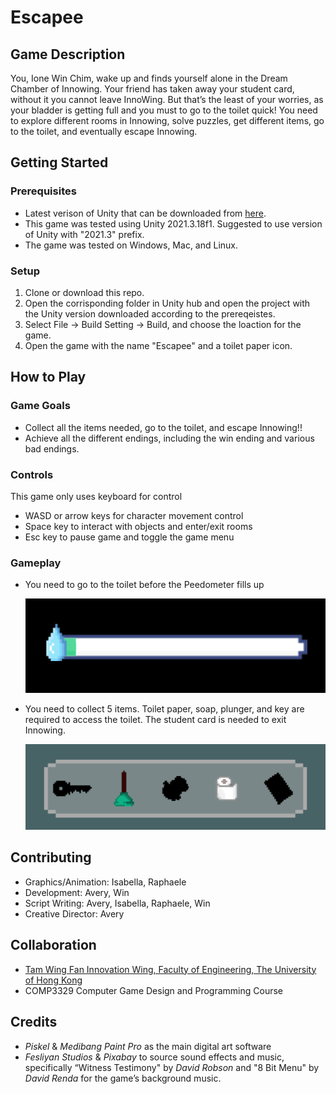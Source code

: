 # Escapee

## Game Description
You, Ione Win Chim, wake up and finds yourself alone in the Dream Chamber of Innowing. Your friend has taken away your student card, without it you cannot leave InnoWing. But that’s the least of your worries, as your bladder is getting full and you must to go to the toilet quick! You need to explore different rooms in Innowing, solve puzzles, get different items, go to the toilet, and eventually escape Innowing.

## Getting Started

### Prerequisites

- Latest verison of Unity that can be downloaded from [here](https://unity3d.com/get-unity/download). 
- This game was tested using Unity 2021.3.18f1. Suggested to use version of Unity with "2021.3" prefix.
- The game was tested on Windows, Mac, and Linux. 

### Setup

1. Clone or download this repo.
2. Open the corrisponding folder in Unity hub and open the project with the Unity version downloaded according to the prereqeistes.
3. Select File -> Build Setting -> Build, and choose the loaction for the game.
4. Open the game with the name "Escapee" and a toilet paper icon.

## How to Play

### Game Goals
- Collect all the items needed, go to the toilet, and escape Innowing!!
- Achieve all the different endings, including the win ending and various bad endings.

### Controls
This game only uses keyboard for control
- WASD or arrow keys for character movement control
- Space key to interact with objects and enter/exit rooms
- Esc key to pause game and toggle the game menu

### Gameplay
- You need to go to the toilet before the Peedometer fills up

  ![Peedometer Image](https://github.com/wincsw/COMP3329_Group07/blob/new-dialogue/Image/Peedometer.png)

- You need to collect 5 items. Toilet paper, soap, plunger, and key are required to access the toilet. The student card is needed to exit Innowing.

  ![Inventory Image](https://github.com/wincsw/COMP3329_Group07/blob/new-dialogue/Image/Inventory.png)


<!--- ## Features --->

<!--- ## Technologies Used --->

## Contributing
- Graphics/Animation: Isabella, Raphaele
- Development: Avery, Win
- Script Writing: Avery, Isabella, Raphaele, Win
- Creative Director: Avery

## Collaboration
- [Tam Wing Fan Innovation Wing, Faculty of Engineering, The University of Hong Kong](https://innowings.engg.hku.hk/)
- COMP3329 Computer Game Design and Programming Course

## Credits
- *Piskel* & *Medibang Paint Pro* as the main digital art software
- *Fesliyan Studios* & *Pixabay* to source sound effects and music, specifically “Witness Testimony" by *David Robson* and "8 Bit Menu" by *David Renda* for the game’s background music.

